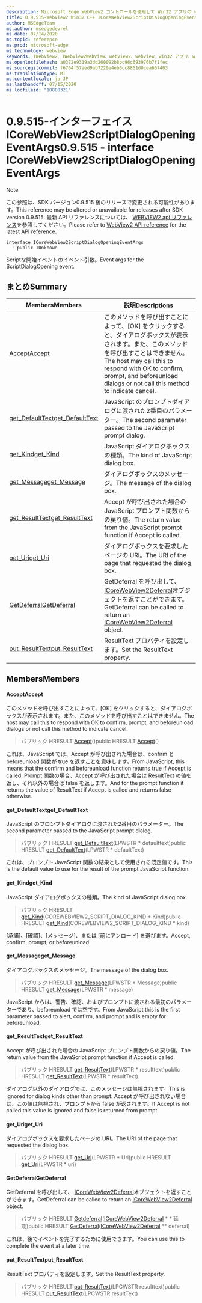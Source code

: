 ```yaml
---
description: Microsoft Edge WebView2 コントロールを使用して Win32 アプリの web コンテンツをホストする
title: 0.9.515-WebView2 Win32 C++ ICoreWebView2ScriptDialogOpeningEventArgs
author: MSEdgeTeam
ms.author: msedgedevrel
ms.date: 07/14/2020
ms.topic: reference
ms.prod: microsoft-edge
ms.technology: webview
keywords: IWebView2、IWebView2WebView、webview2、webview、win32 アプリ、win32、edge、ICoreWebView2、ICoreWebView2Controller、browser control、edge html
ms.openlocfilehash: a0372e9319a3dd260092b8bc96c693976b7f1fec
ms.sourcegitcommit: f6764f57aed9ab7229e4eb6cc8851d0cea667403
ms.translationtype: MT
ms.contentlocale: ja-JP
ms.lasthandoff: 07/15/2020
ms.locfileid: "10880321"
---
```

# <span data-ttu-id="4af62-104">0.9.515-インターフェイス ICoreWebView2ScriptDialogOpeningEventArgs</span><span class="sxs-lookup"><span data-stu-id="4af62-104">0.9.515 - interface ICoreWebView2ScriptDialogOpeningEventArgs</span></span> 

> [!NOTE]
> <span data-ttu-id="4af62-105">この参照は、SDK バージョン0.9.515 後のリリースで変更される可能性があります。</span><span class="sxs-lookup"><span data-stu-id="4af62-105">This reference may be altered or unavailable for releases after SDK version 0.9.515.</span></span> <span data-ttu-id="4af62-106">最新 API リファレンスについては、 [WEBVIEW2 api リファレンス](../../../webview2-api-reference.md)を参照してください。</span><span class="sxs-lookup"><span data-stu-id="4af62-106">Please refer to [WebView2 API reference](../../../webview2-api-reference.md) for the latest API reference.</span></span>

```
interface ICoreWebView2ScriptDialogOpeningEventArgs
  : public IUnknown
```

<span data-ttu-id="4af62-107">Scriptな開始イベントのイベント引数。</span><span class="sxs-lookup"><span data-stu-id="4af62-107">Event args for the ScriptDialogOpening event.</span></span>

## <span data-ttu-id="4af62-108">まとめ</span><span class="sxs-lookup"><span data-stu-id="4af62-108">Summary</span></span>

 <span data-ttu-id="4af62-109">Members</span><span class="sxs-lookup"><span data-stu-id="4af62-109">Members</span></span>                        | <span data-ttu-id="4af62-110">説明</span><span class="sxs-lookup"><span data-stu-id="4af62-110">Descriptions</span></span>
--------------------------------|---------------------------------------------
[<span data-ttu-id="4af62-111">Accept</span><span class="sxs-lookup"><span data-stu-id="4af62-111">Accept</span></span>](#accept) | <span data-ttu-id="4af62-112">このメソッドを呼び出すことによって、[OK] をクリックすると、ダイアログボックスが表示されます。また、このメソッドを呼び出すことはできません。</span><span class="sxs-lookup"><span data-stu-id="4af62-112">The host may call this to respond with OK to confirm, prompt, and beforeunload dialogs or not call this method to indicate cancel.</span></span>
[<span data-ttu-id="4af62-113">get_DefaultText</span><span class="sxs-lookup"><span data-stu-id="4af62-113">get_DefaultText</span></span>](#get_defaulttext) | <span data-ttu-id="4af62-114">JavaScript のプロンプトダイアログに渡された2番目のパラメーター。</span><span class="sxs-lookup"><span data-stu-id="4af62-114">The second parameter passed to the JavaScript prompt dialog.</span></span>
[<span data-ttu-id="4af62-115">get_Kind</span><span class="sxs-lookup"><span data-stu-id="4af62-115">get_Kind</span></span>](#get_kind) | <span data-ttu-id="4af62-116">JavaScript ダイアログボックスの種類。</span><span class="sxs-lookup"><span data-stu-id="4af62-116">The kind of JavaScript dialog box.</span></span>
[<span data-ttu-id="4af62-117">get_Message</span><span class="sxs-lookup"><span data-stu-id="4af62-117">get_Message</span></span>](#get_message) | <span data-ttu-id="4af62-118">ダイアログボックスのメッセージ。</span><span class="sxs-lookup"><span data-stu-id="4af62-118">The message of the dialog box.</span></span>
[<span data-ttu-id="4af62-119">get_ResultText</span><span class="sxs-lookup"><span data-stu-id="4af62-119">get_ResultText</span></span>](#get_resulttext) | <span data-ttu-id="4af62-120">Accept が呼び出された場合の JavaScript プロンプト関数からの戻り値。</span><span class="sxs-lookup"><span data-stu-id="4af62-120">The return value from the JavaScript prompt function if Accept is called.</span></span>
[<span data-ttu-id="4af62-121">get_Uri</span><span class="sxs-lookup"><span data-stu-id="4af62-121">get_Uri</span></span>](#get_uri) | <span data-ttu-id="4af62-122">ダイアログボックスを要求したページの URI。</span><span class="sxs-lookup"><span data-stu-id="4af62-122">The URI of the page that requested the dialog box.</span></span>
[<span data-ttu-id="4af62-123">GetDeferral</span><span class="sxs-lookup"><span data-stu-id="4af62-123">GetDeferral</span></span>](#getdeferral) | <span data-ttu-id="4af62-124">GetDeferral を呼び出して、 [ICoreWebView2Deferral](icorewebview2deferral.md)オブジェクトを返すことができます。</span><span class="sxs-lookup"><span data-stu-id="4af62-124">GetDeferral can be called to return an [ICoreWebView2Deferral](icorewebview2deferral.md) object.</span></span>
[<span data-ttu-id="4af62-125">put_ResultText</span><span class="sxs-lookup"><span data-stu-id="4af62-125">put_ResultText</span></span>](#put_resulttext) | <span data-ttu-id="4af62-126">ResultText プロパティを設定します。</span><span class="sxs-lookup"><span data-stu-id="4af62-126">Set the ResultText property.</span></span>

## <span data-ttu-id="4af62-127">Members</span><span class="sxs-lookup"><span data-stu-id="4af62-127">Members</span></span>

#### <span data-ttu-id="4af62-128">Accept</span><span class="sxs-lookup"><span data-stu-id="4af62-128">Accept</span></span> 

<span data-ttu-id="4af62-129">このメソッドを呼び出すことによって、[OK] をクリックすると、ダイアログボックスが表示されます。また、このメソッドを呼び出すことはできません。</span><span class="sxs-lookup"><span data-stu-id="4af62-129">The host may call this to respond with OK to confirm, prompt, and beforeunload dialogs or not call this method to indicate cancel.</span></span>

> <span data-ttu-id="4af62-130">パブリック HRESULT [Accept](#accept)()</span><span class="sxs-lookup"><span data-stu-id="4af62-130">public HRESULT [Accept](#accept)()</span></span>

<span data-ttu-id="4af62-131">これは、JavaScript では、Accept が呼び出された場合は、confirm と beforeunload 関数が true を返すことを意味します。</span><span class="sxs-lookup"><span data-stu-id="4af62-131">From JavaScript, this means that the confirm and beforeunload function returns true if Accept is called.</span></span> <span data-ttu-id="4af62-132">Prompt 関数の場合、Accept が呼び出された場合は ResultText の値を返し、それ以外の場合は false を返します。</span><span class="sxs-lookup"><span data-stu-id="4af62-132">And for the prompt function it returns the value of ResultText if Accept is called and returns false otherwise.</span></span>

#### <span data-ttu-id="4af62-133">get_DefaultText</span><span class="sxs-lookup"><span data-stu-id="4af62-133">get_DefaultText</span></span> 

<span data-ttu-id="4af62-134">JavaScript のプロンプトダイアログに渡された2番目のパラメーター。</span><span class="sxs-lookup"><span data-stu-id="4af62-134">The second parameter passed to the JavaScript prompt dialog.</span></span>

> <span data-ttu-id="4af62-135">パブリック HRESULT [get_DefaultText](#get_defaulttext)(LPWSTR \* defaulttext)</span><span class="sxs-lookup"><span data-stu-id="4af62-135">public HRESULT [get_DefaultText](#get_defaulttext)(LPWSTR \* defaultText)</span></span>

<span data-ttu-id="4af62-136">これは、プロンプト JavaScript 関数の結果として使用される既定値です。</span><span class="sxs-lookup"><span data-stu-id="4af62-136">This is the default value to use for the result of the prompt JavaScript function.</span></span>

#### <span data-ttu-id="4af62-137">get_Kind</span><span class="sxs-lookup"><span data-stu-id="4af62-137">get_Kind</span></span> 

<span data-ttu-id="4af62-138">JavaScript ダイアログボックスの種類。</span><span class="sxs-lookup"><span data-stu-id="4af62-138">The kind of JavaScript dialog box.</span></span>

> <span data-ttu-id="4af62-139">パブリック HRESULT [get_Kind](#get_kind)(COREWEBVIEW2_SCRIPT_DIALOG_KIND \* Kind)</span><span class="sxs-lookup"><span data-stu-id="4af62-139">public HRESULT [get_Kind](#get_kind)(COREWEBVIEW2_SCRIPT_DIALOG_KIND \* kind)</span></span>

<span data-ttu-id="4af62-140">[承諾]、[確認]、[メッセージ]、または [前にアンロード] を選びます。</span><span class="sxs-lookup"><span data-stu-id="4af62-140">Accept, confirm, prompt, or beforeunload.</span></span>

#### <span data-ttu-id="4af62-141">get_Message</span><span class="sxs-lookup"><span data-stu-id="4af62-141">get_Message</span></span> 

<span data-ttu-id="4af62-142">ダイアログボックスのメッセージ。</span><span class="sxs-lookup"><span data-stu-id="4af62-142">The message of the dialog box.</span></span>

> <span data-ttu-id="4af62-143">パブリック HRESULT [get_Message](#get_message)(LPWSTR \* Message)</span><span class="sxs-lookup"><span data-stu-id="4af62-143">public HRESULT [get_Message](#get_message)(LPWSTR \* message)</span></span>

<span data-ttu-id="4af62-144">JavaScript からは、警告、確認、およびプロンプトに渡される最初のパラメーターであり、beforeunload では空です。</span><span class="sxs-lookup"><span data-stu-id="4af62-144">From JavaScript this is the first parameter passed to alert, confirm, and prompt and is empty for beforeunload.</span></span>

#### <span data-ttu-id="4af62-145">get_ResultText</span><span class="sxs-lookup"><span data-stu-id="4af62-145">get_ResultText</span></span> 

<span data-ttu-id="4af62-146">Accept が呼び出された場合の JavaScript プロンプト関数からの戻り値。</span><span class="sxs-lookup"><span data-stu-id="4af62-146">The return value from the JavaScript prompt function if Accept is called.</span></span>

> <span data-ttu-id="4af62-147">パブリック HRESULT [get_ResultText](#get_resulttext)(LPWSTR \* resulttext)</span><span class="sxs-lookup"><span data-stu-id="4af62-147">public HRESULT [get_ResultText](#get_resulttext)(LPWSTR \* resultText)</span></span>

<span data-ttu-id="4af62-148">ダイアログ以外のダイアログでは、このメッセージは無視されます。</span><span class="sxs-lookup"><span data-stu-id="4af62-148">This is ignored for dialog kinds other than prompt.</span></span> <span data-ttu-id="4af62-149">Accept が呼び出されない場合は、この値は無視され、プロンプトから false が返されます。</span><span class="sxs-lookup"><span data-stu-id="4af62-149">If Accept is not called this value is ignored and false is returned from prompt.</span></span>

#### <span data-ttu-id="4af62-150">get_Uri</span><span class="sxs-lookup"><span data-stu-id="4af62-150">get_Uri</span></span> 

<span data-ttu-id="4af62-151">ダイアログボックスを要求したページの URI。</span><span class="sxs-lookup"><span data-stu-id="4af62-151">The URI of the page that requested the dialog box.</span></span>

> <span data-ttu-id="4af62-152">パブリック HRESULT [get_Uri](#get_uri)(LPWSTR \* Uri)</span><span class="sxs-lookup"><span data-stu-id="4af62-152">public HRESULT [get_Uri](#get_uri)(LPWSTR \* uri)</span></span>

#### <span data-ttu-id="4af62-153">GetDeferral</span><span class="sxs-lookup"><span data-stu-id="4af62-153">GetDeferral</span></span> 

<span data-ttu-id="4af62-154">GetDeferral を呼び出して、 [ICoreWebView2Deferral](icorewebview2deferral.md)オブジェクトを返すことができます。</span><span class="sxs-lookup"><span data-stu-id="4af62-154">GetDeferral can be called to return an [ICoreWebView2Deferral](icorewebview2deferral.md) object.</span></span>

> <span data-ttu-id="4af62-155">パブリック HRESULT [Getdeferral](#getdeferral)([ICoreWebView2Deferral](icorewebview2deferral.md) \* \* 延期)</span><span class="sxs-lookup"><span data-stu-id="4af62-155">public HRESULT [GetDeferral](#getdeferral)([ICoreWebView2Deferral](icorewebview2deferral.md) \*\* deferral)</span></span>

<span data-ttu-id="4af62-156">これは、後でイベントを完了するために使用できます。</span><span class="sxs-lookup"><span data-stu-id="4af62-156">You can use this to complete the event at a later time.</span></span>

#### <span data-ttu-id="4af62-157">put_ResultText</span><span class="sxs-lookup"><span data-stu-id="4af62-157">put_ResultText</span></span> 

<span data-ttu-id="4af62-158">ResultText プロパティを設定します。</span><span class="sxs-lookup"><span data-stu-id="4af62-158">Set the ResultText property.</span></span>

> <span data-ttu-id="4af62-159">パブリック HRESULT [put_ResultText](#put_resulttext)(LPCWSTR resulttext)</span><span class="sxs-lookup"><span data-stu-id="4af62-159">public HRESULT [put_ResultText](#put_resulttext)(LPCWSTR resultText)</span></span>

